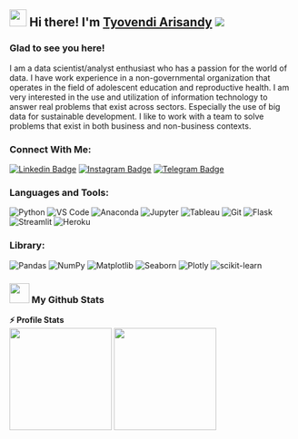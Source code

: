 

## <img src = "https://raw.githubusercontent.com/MartinHeinz/MartinHeinz/master/wave.gif" width = 30px> Hi there! I'm [Tyovendi Arisandy](https://github.com/Tyovendiarisandy/)&nbsp;![](https://visitor-badge.glitch.me/badge?page_id=Tyovendiarisandy.Tyovendiarisandy&style=flat-square&color=0088cc)

### Glad to see you here!
I am a data scientist/analyst enthusiast who has a passion for the world of data. I have work experience in a non-governmental organization that operates in the field of adolescent education and reproductive health. I am very interested in the use and utilization of information technology to answer real problems that exist across sectors. Especially the use of big data for sustainable development. I like to work with a team to solve problems that exist in both business and non-business contexts.

### Connect With Me:
[![Linkedin Badge](https://img.shields.io/badge/-LinkedIn-0e76a8?style=flat&logo=Linkedin&logoColor=white)](https://linkedin.com/in/tyovendiarisandy)
[![Instagram Badge](https://img.shields.io/badge/-Instagram-e4405f?style=flat&logo=Instagram&logoColor=white)](https://instagram.com/tyovendiarisandy)
[![Telegram Badge](https://img.shields.io/badge/-Telegram-0088cc?style=flat-square&logo=Telegram&logoColor=white)](https://t.me/Tyovendiarisandy)

### Languages and Tools:
![Python](http://img.shields.io/badge/-Python-3776AB?style=flat&logo=python&logoColor=ffffff)
![VS Code](http://img.shields.io/badge/-VSCode-007ACC?style=flat&logo=visual-studio-code&logoColor=ffffff)
![Anaconda](http://img.shields.io/badge/-Anaconda-32CD32?style=flat&logo=anaconda&logoColor=ffffff)
![Jupyter](https://img.shields.io/badge/-Jupyter-%23F05040?style=flat&logo=jupyter&logoColor=ffffff)
![Tableau](http://img.shields.io/badge/-Tableau-1F4788?style=flat&logo=tableau&logoColor=ffffff)
![Git](https://img.shields.io/badge/-Git-%23F05032?style=flat&logo=git&logoColor=%23ffffff)
![Flask](https://img.shields.io/badge/-Flask-000000?style=flat&logo=flask&logoColor=ffffff)
![Streamlit](https://img.shields.io/badge/-Streamlit-FF4B4B?style=flat&logo=streamlit&logoColor=ffffff)
![Heroku](https://img.shields.io/badge/-Heroku-%23430098?style=flat&logo=heroku&logoColor=ffffff)

### Library:
![Pandas](https://img.shields.io/badge/pandas-%23150458.svg?style=flat&logo=pandas&logoColor=white)
![NumPy](https://img.shields.io/badge/numpy-%23013243.svg?style=flat&logo=numpy&logoColor=white)
![Matplotlib](https://img.shields.io/badge/-Matplotlib-red)
![Seaborn](https://img.shields.io/badge/-Seaborn-blue)
![Plotly](https://img.shields.io/badge/Plotly-%233F4F75.svg?style=flat&logo=plotly&logoColor=white)
![scikit-learn](https://img.shields.io/badge/scikit--learn-%23F7931E.svg?style=flat&logo=scikit-learn&logoColor=white)

### <img src = "https://i.pinimg.com/originals/65/c4/f4/65c4f452571be1261e9c623f7da488ac.gif" width = 35px> My Github Stats

<b>⚡ Profile Stats</b>
<br /> <img height="180em" src="https://github-readme-stats.vercel.app/api?username=Tyovendiarisandy&show_icons=true&hide_border=true&&count_private=true&include_all_commits=true" />
<img height="180em" src="https://github-readme-stats.vercel.app/api/top-langs/?username=Tyovendiarisandy&show_icons=true&hide_border=true&layout=compact&langs_count=8"/>

